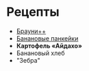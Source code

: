# Рецепты

- [Брауни++](brownie.md)
- [Банановые панкейки](banana.md)
- **Картофель «Айдахо»**
- Банановый хлеб
- "Зебра"
